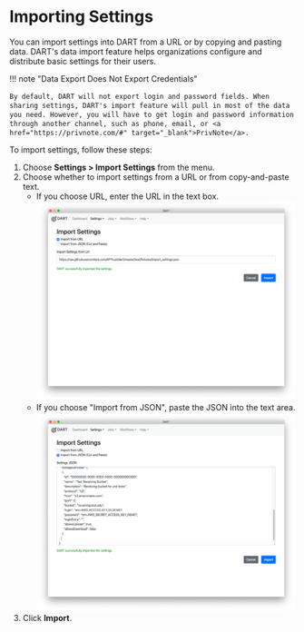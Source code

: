 # Importing Settings

You can import settings into DART from a URL or by copying and pasting data. DART's data import feature helps organizations configure and distribute basic settings for their users.

!!! note "Data Export Does Not Export Credentials"

    By default, DART will not export login and password fields. When sharing settings, DART's import feature will pull in most of the data you need. However, you will have to get login and password information through another channel, such as phone, email, or <a href="https://privnote.com/#" target="_blank">PrivNote</a>.

To import settings, follow these steps:

1. Choose __Settings > Import Settings__ from the menu.
2. Choose whether to import settings from a URL or from copy-and-paste text.
    * If you choose URL, enter the URL in the text box.
    ![Import settings from URL](../../img/settings/import/from_url.png)
    * If you choose "Import from JSON", paste the JSON into the text area.
    ![Import settings from text](../../img/settings/import/from_text.png)
3. Click __Import__.
